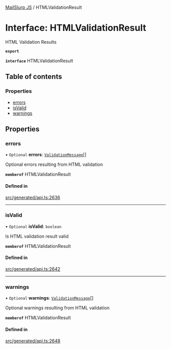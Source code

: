 [MailSlurp JS](../README.md) / HTMLValidationResult

# Interface: HTMLValidationResult

HTML Validation Results

**`export`**

**`interface`** HTMLValidationResult

## Table of contents

### Properties

- [errors](HTMLValidationResult.md#errors)
- [isValid](HTMLValidationResult.md#isvalid)
- [warnings](HTMLValidationResult.md#warnings)

## Properties

### errors

• `Optional` **errors**: [`ValidationMessage`](ValidationMessage.md)[]

Optional errors resulting from HTML validation

**`memberof`** HTMLValidationResult

#### Defined in

[src/generated/api.ts:2636](https://github.com/mailslurp/mailslurp-client/blob/1460b4d/src/generated/api.ts#L2636)

___

### isValid

• `Optional` **isValid**: `boolean`

Is HTML validation result valid

**`memberof`** HTMLValidationResult

#### Defined in

[src/generated/api.ts:2642](https://github.com/mailslurp/mailslurp-client/blob/1460b4d/src/generated/api.ts#L2642)

___

### warnings

• `Optional` **warnings**: [`ValidationMessage`](ValidationMessage.md)[]

Optional warnings resulting from HTML validation

**`memberof`** HTMLValidationResult

#### Defined in

[src/generated/api.ts:2648](https://github.com/mailslurp/mailslurp-client/blob/1460b4d/src/generated/api.ts#L2648)
